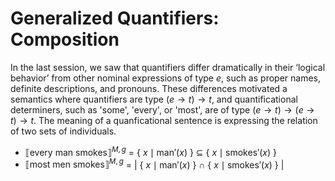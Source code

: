 # Generalized Quantifiers: Composition 

In the last session, we saw that quantifiers differ dramatically in their ‘logical behavior’ from other nominal expressions of type $e$, such as proper names, definite descriptions, and pronouns. These differences motivated a semantics where quantifiers are type $(e \rightarrow t) \rightarrow t$, and quantificational determiners, such as 'some', 'every', or 'most', are of type $(e \rightarrow t) \rightarrow (e \rightarrow t) \rightarrow t$. The meaning of a quanficational sentence is expressing the relation of two sets of individuals. 

- $⟦\text{every man smokes}⟧^{M,g}$ = { $x \mid \text{man}'(x)$ } $\subseteq$ { $x \mid \text{smokes}'(x)$ }
- $⟦\text{most men smokes}⟧^{M,g}$ = | { $x \mid \text{man}'(x)$ } $\cap$ { $x \mid \text{smokes}'(x)$ } |
